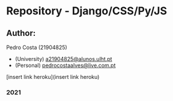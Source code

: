 # Repository - Django/CSS/Py/JS
## Author:
Pedro Costa (21904825)
- (University) a21904825@alunos.ulht.pt
- (Personal) pedrocostaalves@live.com.pt

[insert link heroku](insert link heroku)
### 2021